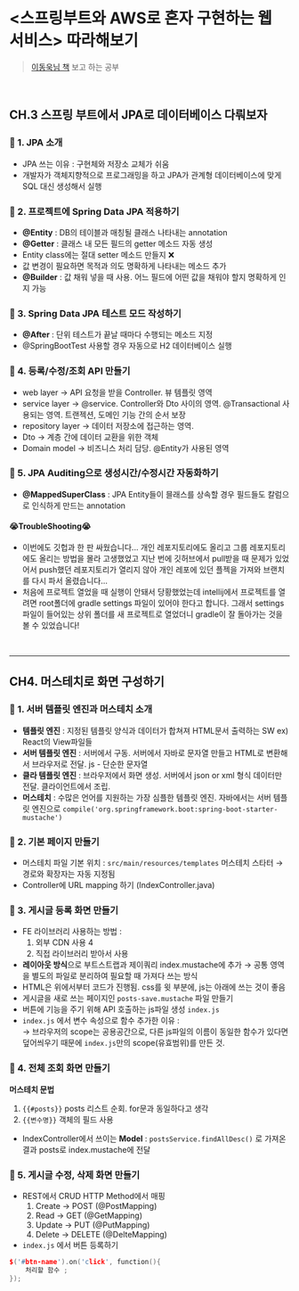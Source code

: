 # &lt;스프링부트와 AWS로 혼자 구현하는 웹 서비스> 따라해보기

> [이동욱님 책](http://www.yes24.com/Product/Goods/83849117) 보고 하는 공부 

</br>

## CH.3 스프링 부트에서 JPA로 데이터베이스 다뤄보자 
### 🌱 1. JPA 소개 
- JPA 쓰는 이유 : 구현체와 저장소 교체가 쉬움
- 개발자가 객체지향적으로 프로그래밍을 하고 JPA가 관계형 데이터베이스에 맞게 SQL 대신 생성해서 실행 

### 🌱 2. 프로젝트에 Spring Data JPA 적용하기 
- **@Entity** : DB의 테이블과 매칭될 클래스 나타내는 annotation 
- **@Getter** : 클래스 내 모든 필드의 getter 메소드 자동 생성 
- Entity class에는 절대 setter 메소드 만들지 ❌
- 값 변경이 필요하면 목적과 의도 명확하게 나타내는 메소드 추가 
- **@Builder** : 값 채워 넣을 때 사용. 어느 필드에 어떤 값을 채워야 할지 명확하게 인지 가능 

### 🌱 3. Spring Data JPA 테스트 모드 작성하기 
- **@After**  : 단위 테스트가 끝날 때마다 수행되는 메소드 지정 
- @SpringBootTest 사용할 경우 자동으로 H2 데이터베이스 실행 

### 🌱 4. 등록/수정/조회 API 만들기 
- web layer → API 요청을 받을 Controller. 뷰 템플릿 영역
- service layer → @service. Controller와 Dto 사이의 영역. @Transactional 사용되는 영역. 트랜젝션, 도메인 기능 간의 순서 보장 
- repository layer → 데이터 저장소에 접근하는 영역. 
- Dto → 계층 간에 데이터 교환을 위한 객체 
- Domain model → 비즈니스 처리 담당. @Entity가 사용된 영역 

### 🌱 5. JPA Auditing으로 생성시간/수정시간 자동화하기 
- **@MappedSuperClass** : JPA Entity들이 믈래스를 상속할 경우 필드들도 칼럼으로 인식하게 만드는 annotation

#### 😭TroubleShooting😭
- 이번에도 깃헙과 한 판 싸웠습니다... 개인 레포지토리에도 올리고 그룹 레포지토리에도 올리는 방법을 몰라 고생했었고 지난 번에 깃허브에서 pull받을 때 문제가 있었어서 push했던 레포지토리가 열리지 않아 개인 레포에 있던 플젝을 가져와 브랜치를 다시 파서 올렸습니다...
- 처음에 프로젝트 열었을 때 실행이 안돼서 당황했었는데 intellij에서 프로젝트를 열려면 root폴더에 gradle settings 파일이 있어야 한다고 합니다. 그래서 settings 파일이 들어있는 상위 폴더를 새 프로젝트로 열었더니 gradle이 잘 돌아가는 것을 볼 수 있었습니다! 

</br> 

--- 

## CH4. 머스테치로 화면 구성하기 
### 🌱 1. 서버 템플릿 엔진과 머스테치 소개 
- **템플릿 엔진** : 지정된 템플릿 양식과 데이터가 합쳐져 HTML문서 출력하는 SW ex) React의 View파일들 
- **서버 템플릿 엔진** : 서버에서 구동. 서버에서 자바로 문자열 만들고 HTML로 변환해서 브라우저로 전달. js - 단순한 문자열
- **클라 템플릿 엔진** : 브라우저에서 화면 생성. 서버에서 json or xml 형식 데이터만 전달. 클라이언트에서 조립. 
- **머스테치** : 수많은 언어를 지원하는 가장 심플한 템플릿 엔진. 자바에서는 서버 템플릿 엔진으로
   `compile('org.springframework.boot:spring-boot-starter-mustache')`
### 🌱 2. 기본 페이지 만들기 
- 머스테치 파일 기본 위치 : `src/main/resources/templates`
    머스테치 스타터 → 경로와 확장자는 자동 지정됨 
- Controller에 URL mapping 하기 (IndexController.java)



### 🌱 3. 게시글 등록 화면 만들기 
- FE 라이브러리 사용하는 방법 :
    1. 외부 CDN 사용 4
    2. 직접 라이브러리 받아서 사용 
- **레이아웃 방식**으로 부트스트랩과 제이쿼리 index.mustache에 추가
    → 공통 영역을 별도의 파일로 분리하여 필요할 때 가져다 쓰는 방식     
- HTML은 위에서부터 코드가 진행됨. css를 윗 부분에, js는 아래에 쓰는 것이 좋음
- 게시글을 새로 쓰는 페이지인 `posts-save.mustache` 파일 만들기
- 버튼에 기능을 주기 위해 API 호출하는 js파일 생성 `index.js`
- `index.js` 에서 변수 속성으로 함수 추가한 이유 :    
    → 브라우저의 scope는 공용공간으로, 다른 js파일의 이름이 동일한 함수가 있다면 덮어씌우기 때문에 `index.js`만의 scope(유효범위)를 만든 것.


### 🌱 4. 전체 조회 화면 만들기 
**머스테치 문법** 
1. `{{#posts}}` posts 리스트 순회. for문과 동일하다고 생각 
2. `{{변수명}}` 객체의 필드 사용 
- IndexController에서 쓰이는 **Model** :
    `postsService.findAllDesc()` 로 가져온 결과 posts로 index.mustache에 전달

### 🌱 5. 게시글 수정, 삭제 화면 만들기 
- REST에서 CRUD HTTP Method에서 매핑
    1. Create → POST (@PostMapping) 
    2. Read → GET (@GetMapping)
    3. Update → PUT (@PutMapping)
    4. Delete → DELETE (@DelteMapping) 
- `index.js` 에서 버튼 등록하기

```cpp
$('#btn-name').on('click', function(){
	처리할 함수 ;
});
```


